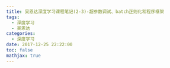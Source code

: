 ```yaml
---
title: 吴恩达深度学习课程笔记(2-3)-超参数调试、batch正则化和程序框架
tags:
  - 深度学习
  - 吴恩达
categories:
  - 深度学习
date: 2017-12-25 22:22:00
toc: false
mathjax: true
---
```


